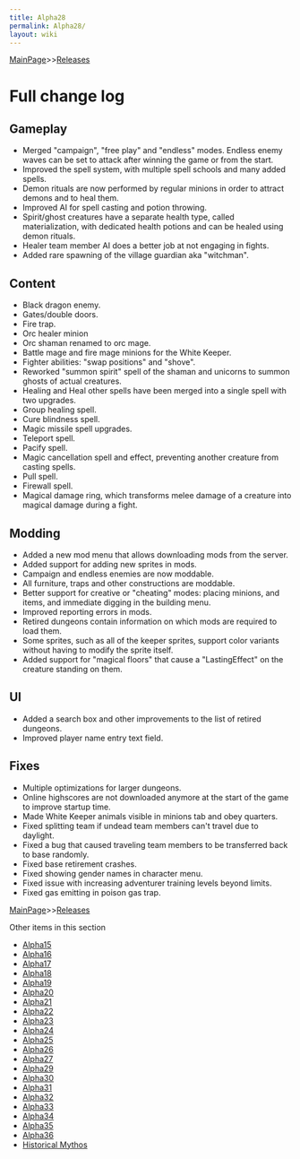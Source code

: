 ```yaml
---
title: Alpha28
permalink: Alpha28/
layout: wiki
---
```


[MainPage](/keeperrl_wiki/ "wikilink")>>[Releases](/keeperrl_wiki/Releases "wikilink")

Full change log
===============

Gameplay
--------

-   Merged "campaign", "free play" and "endless" modes. Endless enemy waves can be set to attack after winning the game or from the start.
-   Improved the spell system, with multiple spell schools and many added spells.
-   Demon rituals are now performed by regular minions in order to attract demons and to heal them.
-   Improved AI for spell casting and potion throwing.
-   Spirit/ghost creatures have a separate health type, called materialization, with dedicated health potions and can be healed using demon rituals.
-   Healer team member AI does a better job at not engaging in fights.
-   Added rare spawning of the village guardian aka "witchman".

Content
-------

-   Black dragon enemy.
-   Gates/double doors.
-   Fire trap.
-   Orc healer minion
-   Orc shaman renamed to orc mage.
-   Battle mage and fire mage minions for the White Keeper.
-   Fighter abilities: "swap positions" and "shove".
-   Reworked "summon spirit" spell of the shaman and unicorns to summon ghosts of actual creatures.
-   Healing and Heal other spells have been merged into a single spell with two upgrades.
-   Group healing spell.
-   Cure blindness spell.
-   Magic missile spell upgrades.
-   Teleport spell.
-   Pacify spell.
-   Magic cancellation spell and effect, preventing another creature from casting spells.
-   Pull spell.
-   Firewall spell.
-   Magical damage ring, which transforms melee damage of a creature into magical damage during a fight.

Modding
-------

-   Added a new mod menu that allows downloading mods from the server.
-   Added support for adding new sprites in mods.
-   Campaign and endless enemies are now moddable.
-   All furniture, traps and other constructions are moddable.
-   Better support for creative or "cheating" modes: placing minions, and items, and immediate digging in the building menu.
-   Improved reporting errors in mods.
-   Retired dungeons contain information on which mods are required to load them.
-   Some sprites, such as all of the keeper sprites, support color variants without having to modify the sprite itself.
-   Added support for "magical floors" that cause a "LastingEffect" on the creature standing on them.

UI
--

-   Added a search box and other improvements to the list of retired dungeons.
-   Improved player name entry text field.

Fixes
-----

-   Multiple optimizations for larger dungeons.
-   Online highscores are not downloaded anymore at the start of the game to improve startup time.
-   Made White Keeper animals visible in minions tab and obey quarters.
-   Fixed splitting team if undead team members can't travel due to daylight.
-   Fixed a bug that caused traveling team members to be transferred back to base randomly.
-   Fixed base retirement crashes.
-   Fixed showing gender names in character menu.
-   Fixed issue with increasing adventurer training levels beyond limits.
-   Fixed gas emitting in poison gas trap.


[MainPage](/keeperrl_wiki/ "wikilink")>>[Releases](/keeperrl_wiki/Releases "wikilink")

Other items in this section
-    [Alpha15](/keeperrl_wiki/Alpha15 "wikilink")
-    [Alpha16](/keeperrl_wiki/Alpha16 "wikilink")
-    [Alpha17](/keeperrl_wiki/Alpha17 "wikilink")
-    [Alpha18](/keeperrl_wiki/Alpha18 "wikilink")
-    [Alpha19](/keeperrl_wiki/Alpha19 "wikilink")
-    [Alpha20](/keeperrl_wiki/Alpha20 "wikilink")
-    [Alpha21](/keeperrl_wiki/Alpha21 "wikilink")
-    [Alpha22](/keeperrl_wiki/Alpha22 "wikilink")
-    [Alpha23](/keeperrl_wiki/Alpha23 "wikilink")
-    [Alpha24](/keeperrl_wiki/Alpha24 "wikilink")
-    [Alpha25](/keeperrl_wiki/Alpha25 "wikilink")
-    [Alpha26](/keeperrl_wiki/Alpha26 "wikilink")
-    [Alpha27](/keeperrl_wiki/Alpha27 "wikilink")
-    [Alpha29](/keeperrl_wiki/Alpha29 "wikilink")
-    [Alpha30](/keeperrl_wiki/Alpha30 "wikilink")
-    [Alpha31](/keeperrl_wiki/Alpha31 "wikilink")
-    [Alpha32](/keeperrl_wiki/Alpha32 "wikilink")
-    [Alpha33](/keeperrl_wiki/Alpha33 "wikilink")
-    [Alpha34](/keeperrl_wiki/Alpha34 "wikilink")
-    [Alpha35](/keeperrl_wiki/Alpha35 "wikilink")
-    [Alpha36](/keeperrl_wiki/Alpha36 "wikilink")
-    [Historical Mythos](/keeperrl_wiki/Historical_Mythos "wikilink")
